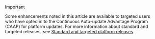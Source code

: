 > [!IMPORTANT]
> Some enhancements noted in this article are available to targeted users who have opted in to the Continuous Auto-update Advantage Program (CAAP) for platform updates. For more information about standard and targeted releases, see [Standard and targeted platform releases](../fin-and-ops/get-started/public-preview-releases.md).
